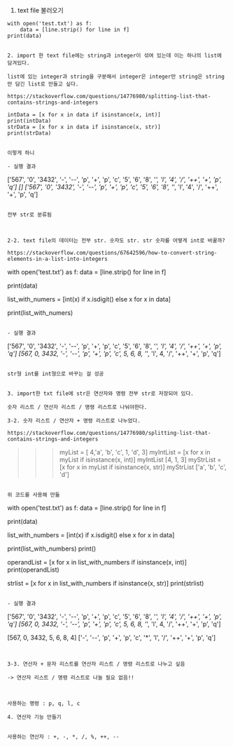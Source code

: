 1. text file 불러오기

```
with open('test.txt') as f:
    data = [line.strip() for line in f]
print(data)
```

```

2. import 한 text file에는 string과 integer이 섞여 있는데 이는 하나의 list에 담겨있다.

list에 있는 integer과 string을 구분해서 integer은 integer만 string은 string만 담긴 list로 만들고 싶다.

https://stackoverflow.com/questions/14776980/splitting-list-that-contains-strings-and-integers

intData = [x for x in data if isinstance(x, int)]
print(intData)
strData = [x for x in data if isinstance(x, str)]
print(strData)


이렇게 하니

- 실행 결과
```
['567', '0', '3432', '-', '--', 'p', '+', 'p', 'c', '5', '6', '8', '*', 'l', '4', '/', '++', '+', 'p', 'q']
[]
['567', '0', '3432', '-', '--', 'p', '+', 'p', 'c', '5', '6', '8', '*', 'l', '4', '/', '++', '+', 'p', 'q']
```

전부 str로 분류됨



2-2. text file의 데이터는 전부 str. 숫자도 str. str 숫자를 어떻게 int로 바꿀까?

https://stackoverflow.com/questions/67642596/how-to-convert-string-elements-in-a-list-into-integers

```
with open('test.txt') as f:
    data = [line.strip() for line in f]

print(data)

list_with_numers = [int(x) if x.isdigit() else x for x in data]

print(list_with_numers)
```

- 실행 결과
```
['567', '0', '3432', '-', '--', 'p', '+', 'p', 'c', '5', '6', '8', '*', 'l', '4', '/', '++', '+', 'p', 'q']
[567, 0, 3432, '-', '--', 'p', '+', 'p', 'c', 5, 6, 8, '*', 'l', 4, '/', '++', '+', 'p', 'q']
```

str형 int를 int형으로 바꾸는 걸 성공


3. import한 txt file에 str은 연산자와 명령 전부 str로 저장되어 있다.

숫자 리스트 / 연산자 리스트 / 명령 리스트로 나눠야한다.

3-2. 숫자 리스트 / 연산자 + 명령 리스트로 나누었다.

https://stackoverflow.com/questions/14776980/splitting-list-that-contains-strings-and-integers

```
>>> myList = [ 4,'a', 'b', 'c', 1, 'd', 3]
>>> myIntList = [x for x in myList if isinstance(x, int)]
>>> myIntList
[4, 1, 3]
>>> myStrList = [x for x in myList if isinstance(x, str)]
>>> myStrList
['a', 'b', 'c', 'd']
```

위 코드를 사용해 만듦

```
with open('test.txt') as f:
    data = [line.strip() for line in f]

print(data)

list_with_numbers = [int(x) if x.isdigit() else x for x in data]

print(list_with_numbers)
print()

operandList = [x for x in list_with_numbers if isinstance(x, int)]
print(operandList)

strlist = [x for x in list_with_numbers if isinstance(x, str)]
print(strlist)
```

- 실행 결과

```
['567', '0', '3432', '-', '--', 'p', '+', 'p', 'c', '5', '6', '8', '*', 'l', '4', '/', '++', '+', 'p', 'q']
[567, 0, 3432, '-', '--', 'p', '+', 'p', 'c', 5, 6, 8, '*', 'l', 4, '/', '++', '+', 'p', 'q']

[567, 0, 3432, 5, 6, 8, 4]
['-', '--', 'p', '+', 'p', 'c', '*', 'l', '/', '++', '+', 'p', 'q'] 
```


3-3. 연산자 + 문자 리스트를 연산자 리스트 / 명령 리스트로 나누고 싶음

-> 연산자 리스트 / 명령 리스트로 나눌 필요 없음!!



사용하는 명령 : p, q, l, c

4. 연산자 기능 만들기


사용하는 연산자 : +, -, *, /, %, ++, --

